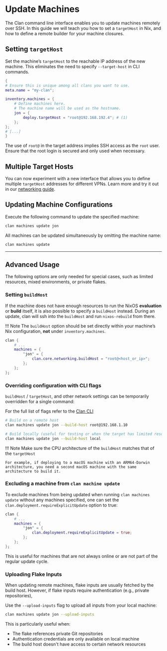 # Update Machines

The Clan command line interface enables you to update machines remotely over SSH.
In this guide we will teach you how to set a `targetHost` in Nix,
and how to define a remote builder for your machine closures.


## Setting `targetHost`

Set the machine’s `targetHost` to the reachable IP address of the new machine.
This eliminates the need to specify `--target-host` in CLI commands.

```{.nix title="clan.nix" hl_lines="9"}
{
# Ensure this is unique among all clans you want to use.
meta.name = "my-clan";

inventory.machines = {
    # Define machines here.
    # The machine name will be used as the hostname.
    jon = {
        deploy.targetHost = "root@192.168.192.4"; # (1)
    };
};
# [...]
}
```

The use of `root@` in the target address implies SSH access as the `root` user.
Ensure that the root login is secured and only used when necessary.

## Multiple Target Hosts

You can now experiment with a new interface that allows you to define multiple `targetHost` addresses for different VPNs. Learn more and try it out in our [networking guide](../guides/networking/networking.md).

## Updating Machine Configurations

Execute the following command to update the specified machine:

```bash
clan machines update jon
```

All machines can be updated simultaneously by omitting the machine name:

```bash
clan machines update
```

---

## Advanced Usage

The following options are only needed for special cases, such as limited resources, mixed environments, or private flakes.

### Setting `buildHost`

If the machine does not have enough resources to run the NixOS **evaluation** or **build** itself,
it is also possible to specify a `buildHost` instead.
During an update, clan will ssh into the `buildHost` and run `nixos-rebuild` from there.

!!! Note
    The `buildHost` option should be set directly within your machine’s Nix configuration, **not** under `inventory.machines`.


```{.nix hl_lines="5" .no-copy}
clan {
    # ...
    machines = {
        "jon" = {
            clan.core.networking.buildHost = "root@<host_or_ip>";
        };
    };
};
```

### Overriding configuration with CLI flags

`buildHost` / `targetHost`, and other network settings can be temporarily overridden for a single command:

For the full list of flags refer to the [Clan CLI](../reference/cli/index.md)

```bash
# Build on a remote host
clan machines update jon --build-host root@192.168.1.10

# Build locally (useful for testing or when the target has limited resources)
clan machines update jon --build-host local
```

!!! Note
    Make sure the CPU architecture of the `buildHost` matches that of the `targetHost`

    For example, if deploying to a macOS machine with an ARM64-Darwin architecture, you need a second macOS machine with the same architecture to build it.


### Excluding a machine from `clan machine update`

To exclude machines from being updated when running `clan machines update` without any machines specified,
one can set the `clan.deployment.requireExplicitUpdate` option to true:

```{.nix hl_lines="5" .no-copy}
clan {
    # ...
    machines = {
        "jon" = {
            clan.deployment.requireExplicitUpdate = true;
        };
    };
};
```

This is useful for machines that are not always online or are not part of the regular update cycle.

### Uploading Flake Inputs

When updating remote machines, flake inputs are usually fetched by the build host.
However, if flake inputs require authentication (e.g., private repositories),

Use the `--upload-inputs` flag to upload all inputs from your local machine:

```bash
clan machines update jon --upload-inputs
```

This is particularly useful when:
- The flake references private Git repositories
- Authentication credentials are only available on local machine
- The build host doesn't have access to certain network resources
